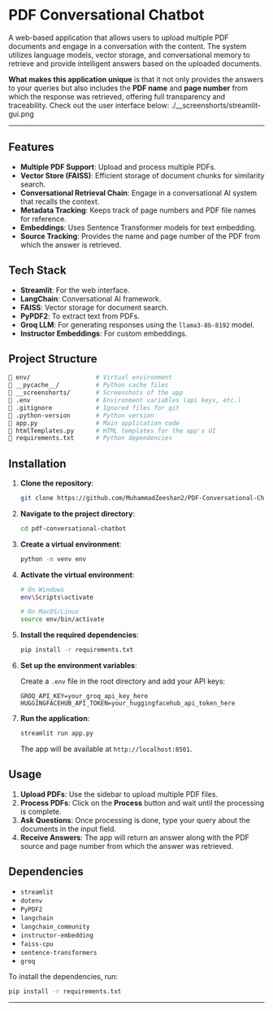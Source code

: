 # PDF Conversational Chatbot

A web-based application that allows users to upload multiple PDF documents and engage in a conversation with the content. The system utilizes language models, vector storage, and conversational memory to retrieve and provide intelligent answers based on the uploaded documents. 

**What makes this application unique** is that it not only provides the answers to your queries but also includes the **PDF name** and **page number** from which the response was retrieved, offering full transparency and traceability.
Check out the user interface below:
./__screenshorts/streamlit-gui.png


---

## Features

- **Multiple PDF Support**: Upload and process multiple PDFs.
- **Vector Store (FAISS)**: Efficient storage of document chunks for similarity search.
- **Conversational Retrieval Chain**: Engage in a conversational AI system that recalls the context.
- **Metadata Tracking**: Keeps track of page numbers and PDF file names for reference.
- **Embeddings**: Uses Sentence Transformer models for text embedding.
- **Source Tracking**: Provides the name and page number of the PDF from which the answer is retrieved.

## Tech Stack

- **Streamlit**: For the web interface.
- **LangChain**: Conversational AI framework.
- **FAISS**: Vector storage for document search.
- **PyPDF2**: To extract text from PDFs.
- **Groq LLM**: For generating responses using the `llama3-8b-8192` model.
- **Instructor Embeddings**: For custom embeddings.

## Project Structure

```bash
📁 env/                  # Virtual environment
📁 __pycache__/          # Python cache files
📁 __screenshorts/       # Screenshots of the app
📄 .env                  # Environment variables (api keys, etc.)
📄 .gitignore            # Ignored files for git
📄 .python-version       # Python version
📄 app.py                # Main application code
📄 htmlTemplates.py      # HTML templates for the app's UI
📄 requirements.txt      # Python dependencies
```

## Installation

1. **Clone the repository**:

   ```bash
   git clone https://github.com/MuhammadZeeshan2/PDF-Conversational-Chatbot.git
   ```

2. **Navigate to the project directory**:

   ```bash
   cd pdf-conversational-chatbot
   ```

3. **Create a virtual environment**:

   ```bash
   python -m venv env
   ```

4. **Activate the virtual environment**:

   ```bash
   # On Windows
   env\Scripts\activate

   # On MacOS/Linux
   source env/bin/activate
   ```

5. **Install the required dependencies**:

   ```bash
   pip install -r requirements.txt
   ```

6. **Set up the environment variables**:

   Create a `.env` file in the root directory and add your API keys:

   ```
   GROQ_API_KEY=your_groq_api_key_here
   HUGGINGFACEHUB_API_TOKEN=your_huggingfacehub_api_token_here
   ```

7. **Run the application**:

   ```bash
   streamlit run app.py
   ```

   The app will be available at `http://localhost:8501`.

## Usage

1. **Upload PDFs**: Use the sidebar to upload multiple PDF files.
2. **Process PDFs**: Click on the **Process** button and wait until the processing is complete.
3. **Ask Questions**: Once processing is done, type your query about the documents in the input field.
4. **Receive Answers**: The app will return an answer along with the PDF source and page number from which the answer was retrieved.

## Dependencies

- `streamlit`
- `dotenv`
- `PyPDF2`
- `langchain`
- `langchain_community`
- `instructor-embedding`
- `faiss-cpu`
- `sentence-transformers`
- `groq`

To install the dependencies, run:

```bash
pip install -r requirements.txt
```

---


